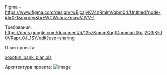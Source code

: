 Figma - https://www.figma.com/design/rwBjcajyKV4nRmlmVqbm04/Untitled?node-id=0-1&m=dev&t=EWCWuouzZmawVJVV-1

Требования: https://docs.google.com/document/d/125zKmnmKqgfDmomaizt8plj2Q3jKFJ0VRapr_0JL1SY/edit?usp=sharing

План проекта:

[xoxotun_bank_plan.xls](https://github.com/user-attachments/files/17725193/xoxotun_bank_plan.xls)

Архитектура проекта:
![image](https://github.com/user-attachments/assets/b270c0c5-5bff-4d7a-b84a-9db8e1e53b54)

